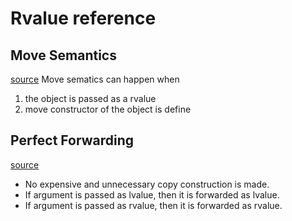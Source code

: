 Rvalue reference
================

Move Semantics
--------------
[source](./move-sematics.cpp)
Move sematics can happen when
1. the object is passed as a rvalue
2. move constructor of the object is define

Perfect Forwarding
------------------
[source](./perfect-forwarding.cpp)
- No expensive and unnecessary copy construction is made.
- If argument is passed as lvalue, then it is forwarded as lvalue.
- If argument is passed as rvalue, then it is forwarded as rvalue.

